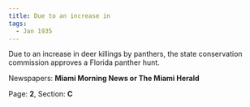 ```yaml
---  
title: Due to an increase in  
tags:  
  - Jan 1935  
---  
```

  
Due to an increase in deer killings by panthers, the state conservation commission approves a Florida panther hunt.  
  
Newspapers: **Miami Morning News or The Miami Herald**  
  
Page: **2**, Section: **C** 
